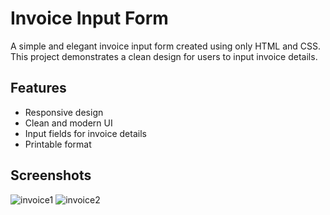 # Invoice Input Form

A simple and elegant invoice input form created using only HTML and CSS. This project demonstrates a clean design for users to input invoice details.

## Features

- Responsive design
- Clean and modern UI
- Input fields for invoice details
- Printable format

## Screenshots

![invoice1](https://github.com/user-attachments/assets/24ec7fd7-5601-44cd-a356-10c3e03aa8c3)
![invoice2](https://github.com/user-attachments/assets/4d866d65-949b-425e-8c32-c5c8bbb7ae94)
